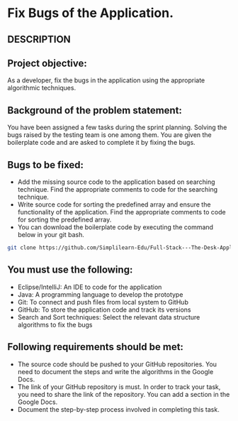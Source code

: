 # Fix Bugs of the Application.
## DESCRIPTION

## Project objective:

As a developer, fix the bugs in the application using the appropriate algorithmic techniques.

 

## Background of the problem statement:

You have been assigned a few tasks during the sprint planning. Solving the bugs raised by the testing team is one among them. You are given the boilerplate code and are asked to complete it by fixing the bugs.

 

## Bugs to be fixed:

 * Add the missing source code to the application based on searching technique. Find the appropriate comments to code for the searching technique.
 * Write source code for sorting the predefined array and ensure the functionality of the application. Find the appropriate comments to code for sorting the predefined array.
 * You can download the boilerplate code by executing the command below in your git bash.

```bash
git clone https://github.com/Simplilearn-Edu/Full-Stack---The-Desk-Application-.git
```
 

## You must use the following:

 * Eclipse/IntelliJ: An IDE to code for the application
 * Java: A programming language to develop the prototype
 * Git: To connect and push files from local system to GitHub
 * GitHub: To store the application code and track its versions 
 * Search and Sort techniques: Select the relevant data structure algorithms to fix the bugs
 

## Following requirements should be met:

 * The source code should be pushed to your GitHub repositories. You need to document the steps and write the algorithms in the Google Docs.
 * The link of your GitHub repository is must. In order to track your task, you need to share the link of the repository. You can add a section in the Google Docs.
 * Document the step-by-step process involved in completing this task.
